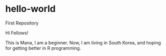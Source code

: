 # hello-world
First Repository

Hi Fellows!

This is Mana, I am a beginner.
Now, I am living in South Korea, and hoping for getting better in R programming.
